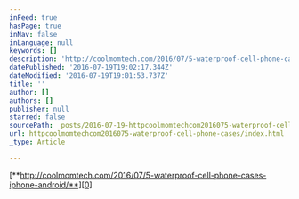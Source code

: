 ```yaml
---
inFeed: true
hasPage: true
inNav: false
inLanguage: null
keywords: []
description: 'http://coolmomtech.com/2016/07/5-waterproof-cell-phone-cases-iphone-android/'
datePublished: '2016-07-19T19:02:17.344Z'
dateModified: '2016-07-19T19:01:53.737Z'
title: ''
author: []
authors: []
publisher: null
starred: false
sourcePath: _posts/2016-07-19-httpcoolmomtechcom2016075-waterproof-cell-phone-cases.md
url: httpcoolmomtechcom2016075-waterproof-cell-phone-cases/index.html
_type: Article

---
```

[**http://coolmomtech.com/2016/07/5-waterproof-cell-phone-cases-iphone-android/**][0]

[0]: http://coolmomtech.com/2016/07/5-waterproof-cell-phone-cases-iphone-android/
